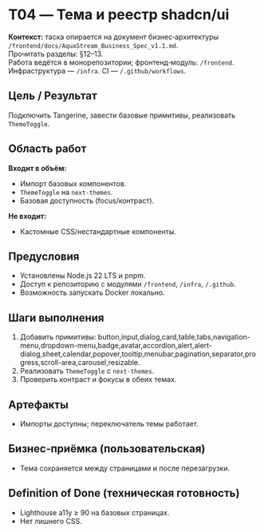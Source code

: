 # T04 — Тема и реестр shadcn/ui

**Контекст:** таска опирается на документ бизнес‑архитектуры `/frontend/docs/AquaStream_Business_Spec_v1.1.md`.  
Прочитать разделы: §12–13.  
Работа ведётся в монорепозитории; фронтенд‑модуль: `/frontend`. Инфраструктура — `/infra`. CI — `/.github/workflows`.

## Цель / Результат
Подключить Tangerine, завести базовые примитивы, реализовать `ThemeToggle`.

## Область работ
**Входит в объём:**
- Импорт базовых компонентов.
- `ThemeToggle` на `next-themes`.
- Базовая доступность (focus/контраст).

**Не входит:**
- Кастомные CSS/нестандартные компоненты.

## Предусловия
- Установлены Node.js 22 LTS и pnpm.
- Доступ к репозиторию с модулями `/frontend`, `/infra`, `/.github`.
- Возможность запускать Docker локально.

## Шаги выполнения
1. Добавить примитивы: button,input,dialog,card,table,tabs,navigation-menu,dropdown-menu,badge,avatar,accordion,alert,alert-dialog,sheet,calendar,popover,tooltip,menubar,pagination,separator,progress,scroll-area,carousel,resizable.
2. Реализовать `ThemeToggle` с `next-themes`.
3. Проверить контраст и фокусы в обеих темах.

## Артефакты
- Импорты доступны; переключатель темы работает.

## Бизнес‑приёмка (пользовательская)
- Тема сохраняется между страницами и после перезагрузки.

## Definition of Done (техническая готовность)
- Lighthouse a11y ≥ 90 на базовых страницах.
- Нет лишнего CSS.